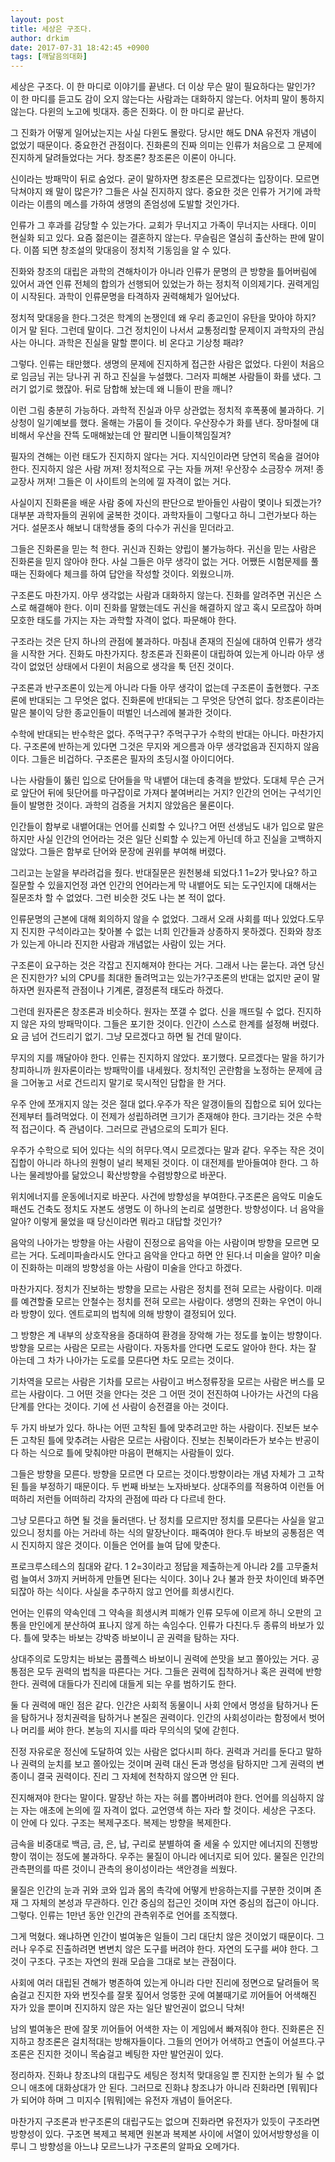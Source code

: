 ```yaml
---
layout: post
title: 세상은 구조다.
author: drkim
date: 2017-07-31 18:42:45 +0900
tags: [깨달음의대화]
---
```

세상은 구조다. 이 한 마디로 이야기를 끝낸다. 더 이상 무슨 말이 필요하다는 말인가? 이 한 마디를 듣고도 감이 오지 않는다는 사람과는 대화하지 않는다. 어차피 말이 통하지 않는다. 다윈의 노고에 빗대자. 종은 진화다. 이 한 마디로 끝난다. 

  


그 진화가 어떻게 일어났는지는 사실 다윈도 몰랐다. 당시만 해도 DNA 유전자 개념이 없었기 때문이다. 중요한건 관점이다. 진화론의 진짜 의미는 인류가 처음으로 그 문제에 진지하게 달려들었다는 거다. 창조론? 창조론은 이론이 아니다.

  


신이라는 방패막이 뒤로 숨었다. 굳이 말하자면 창조론은 모르겠다는 입장이다. 모르면 닥쳐야지 왜 말이 많은가? 그들은 사실 진지하지 않다. 중요한 것은 인류가 거기에 과학이라는 이름의 메스를 가하여 생명의 존엄성에 도발할 것인가다.

  


인류가 그 후과를 감당할 수 있는가다. 교회가 무너지고 가족이 무너지는 사태다. 이미 현실화 되고 있다. 요즘 젊은이는 결혼하지 않는다. 무슬림은 열심히 출산하는 판에 말이다. 이쯤 되면 창조설의 맞대응이 정치적 기동임을 알 수 있다.

  


진화와 창조의 대립은 과학의 견해차이가 아니라 인류가 문명의 큰 방향을 틀어버림에 있어서 과연 인류 전체의 합의가 선행되어 있었는가 하는 정치적 이의제기다. 권력게임이 시작된다. 과학이 인류문명을 타격하자 권력해체가 일어났다.

  


정치적 맞대응을 한다.그것은 학계의 논쟁인데 왜 우리 종교인이 유탄을 맞아야 하지? 이거 말 된다. 그런데 말이다. 그건 정치인이 나서서 교통정리할 문제이지 과학자의 관심사는 아니다. 과학은 진실을 말할 뿐이다. 비 온다고 기상청 패랴?

  


그렇다. 인류는 태만했다. 생명의 문제에 진지하게 접근한 사람은 없었다. 다윈이 처음으로 임금님 귀는 당나귀 귀 하고 진실을 누설했다. 그러자 피해본 사람들이 화를 냈다. 그러기 없기로 했잖아. 뒤로 담합해 놨는데 왜 니들이 판을 깨니?

  


이런 그림 충분히 가능하다. 과학적 진실과 아무 상관없는 정치적 후폭풍에 불과하다. 기상청이 일기예보를 했다. 올해는 가뭄이 들 것이다. 우산장수가 화를 낸다. 장마철에 대비해서 우산을 잔뜩 도매해놨는데 안 팔리면 니들이책임질겨?

  


필자의 견해는 이런 태도가 진지하지 않다는 거다. 지식인이라면 당연히 목숨을 걸어야 한다. 진지하지 않은 사람 꺼져! 정치적으로 구는 자들 꺼져! 우산장수 소금장수 꺼져! 종교장사 꺼져! 그들은 이 사이트의 논의에 낄 자격이 없는 거다.

  


사실이지 진화론을 배운 사람 중에 자신의 판단으로 받아들인 사람이 몇이나 되겠는가? 대부분 과학자들의 권위에 굴복한 것이다. 과학자들이 그렇다고 하니 그런가보다 하는 거다. 설문조사 해보니 대학생들 중의 다수가 귀신을 믿더라고. 

  


그들은 진화론을 믿는 척 한다. 귀신과 진화는 양립이 불가능하다. 귀신을 믿는 사람은 진화론을 믿지 않아야 한다. 사실 그들은 아무 생각이 없는 거다. 어쨌든 시험문제를 풀 때는 진화에다 체크를 하여 답안을 작성할 것이다. 외웠으니까. 

  


구조론도 마찬가지. 아무 생각없는 사람과 대화하지 않는다. 진화를 알려주면 귀신은 스스로 해결해야 한다. 이미 진화를 말했는데도 귀신을 해결하지 않고 혹시 모르잖아 하며 모호한 태도를 가지는 자는 과학할 자격이 없다. 파문해야 한다.

  


구조라는 것은 단지 하나의 관점에 불과하다. 마침내 존재의 진실에 대하여 인류가 생각을 시작한 거다. 진화도 마찬가지다. 창조론과 진화론이 대립하여 있는게 아니라 아무 생각이 없었던 상태에서 다윈이 처음으로 생각을 툭 던진 것이다. 

  


구조론과 반구조론이 있는게 아니라 다들 아무 생각이 없는데 구조론이 출현했다. 구조론에 반대되는 그 무엇은 없다. 진화론에 반대되는 그 무엇은 당연히 없다. 창조론이라는 말은 불이익 당한 종교인들이 떠벌인 너스레에 불과한 것이다.

  


수학에 반대되는 반수학은 없다. 주먹구구? 주먹구구가 수학의 반대는 아니다. 마찬가지다. 구조론에 반하는게 있다면 그것은 무지와 게으름과 아무 생각없음과 진지하지 않음이다. 그들은 비겁하다. 구조론은 필자의 초딩시절 아이디어다.

  


나는 사람들이 뚫린 입으로 단어들을 막 내뱉어 대는데 충격을 받았다. 도대체 무슨 근거로 앞단어 뒤에 뒷단어를 마구잡이로 가져다 붙여버리는 거지? 인간의 언어는 구석기인들이 발명한 것이다. 과학의 검증을 거치지 않았음은 물론이다.

  


인간들이 함부로 내뱉어대는 언어를 신뢰할 수 있나?그 어떤 선생님도 내가 입으로 말은 하지만 사실 인간의 언어라는 것은 일단 신뢰할 수 있는게 아닌데 하고 진실을 고백하지 않았다. 그들은 함부로 단어와 문장에 권위를 부여해 버렸다.

  


그리고는 눈알을 부라려겁을 줬다. 반대질문은 원천봉쇄 되었다.1 1=2가 맞나요? 하고 질문할 수 있을지언정 과연 인간의 언어라는게 막 내뱉어도 되는 도구인지에 대해서는 질문조차 할 수 없었다. 그런 비슷한 것도 나는 본 적이 없다.

  


인류문명의 근본에 대해 회의하지 않을 수 없었다. 그래서 오래 사회를 떠나 있었다.도무지 진지한 구석이라고는 찾아볼 수 없는 너희 인간들과 상종하지 못하겠다. 진화와 창조가 있는게 아니라 진지한 사람과 개념없는 사람이 있는 거다.

  


구조론이 요구하는 것은 각잡고 진지해져야 한다는 거다. 그래서 나는 묻는다. 과연 당신은 진지한가? 뇌의 CPU를 최대한 돌려먹고는 있는가?구조론의 반대는 없지만 굳이 말하자면 원자론적 관점이나 기계론, 결정론적 태도라 하겠다.

  


그런데 원자론은 창조론과 비슷하다. 원자는 쪼갤 수 없다. 신을 깨뜨릴 수 없다. 진지하지 않은 자의 방패막이다. 그들은 포기한 것이다. 인간이 스스로 한계를 설정해 버렸다. 요 금 넘어 건드리기 없기. 그냥 모르겠다고 하면 될 건데 말이다.

  


무지의 지를 깨달아야 한다. 인류는 진지하지 않았다. 포기했다. 모르겠다는 말을 하기가 창피하니까 원자론이라는 방패막이를 내세웠다. 정치적인 곤란함을 노정하는 문제에 금을 그어놓고 서로 건드리지 말기로 묵시적인 담합을 한 거다.

  


우주 안에 쪼개지지 않는 것은 절대 없다.우주가 작은 알갱이들의 집합으로 되어 있다는 전제부터 틀려먹었다. 이 전제가 성립하려면 크기가 존재해야 한다. 크기라는 것은 수학적 접근이다. 즉 관념이다. 그러므로 관념으로의 도피가 된다.

  


우주가 수학으로 되어 있다는 식의 허무다.역시 모르겠다는 말과 같다. 우주는 작은 것이 집합이 아니라 하나의 원형이 널리 복제된 것이다. 이 대전제를 받아들여야 한다. 그 하나는 물레방아를 닮았으니 확산방향을 수렴방향으로 바꾼다.

  


위치에너지를 운동에너지로 바꾼다. 사건에 방향성을 부여한다.구조론은 음악도 미술도 패션도 건축도 정치도 자본도 생명도 이 하나의 논리로 설명한다. 방향성이다. 너 음악을 알아? 이렇게 물었을 때 당신이라면 뭐라고 대답할 것인가?

  


음악의 나아가는 방향을 아는 사람이 진정으로 음악을 아는 사람이며 방향을 모르면 모르는 거다. 도레미파솔라시도 안다고 음악을 안다고 하면 안 된다.너 미술을 알아? 미술이 진화하는 미래의 방향성을 아는 사람이 미술을 안다고 하겠다.

  


마찬가지다. 정치가 진보하는 방향을 모르는 사람은 정치를 전혀 모르는 사람이다. 미래를 예견할줄 모르는 안철수는 정치를 전혀 모르는 사람이다. 생명의 진화는 우연이 아니라 방향이 있다. 엔트로피의 법칙에 의해 방향이 결정되어 있다.

  


그 방향은 계 내부의 상호작용을 증대하여 환경을 장악해 가는 정도를 높이는 방향이다. 방향을 모르는 사람은 모르는 사람이다. 자동차를 안다면 도로도 알아야 한다. 차는 잘 아는데 그 차가 나아가는 도로를 모른다면 차도 모르는 것이다.

  


기차역을 모르는 사람은 기차를 모르는 사람이고 버스정류장을 모르는 사람은 버스를 모르는 사람이다. 그 어떤 것을 안다는 것은 그 어떤 것이 전진하여 나아가는 사건의 다음 단계를 안다는 것이다. 기에 선 사람이 승전결을 아는 것이다.

  


두 가지 바보가 있다. 하나는 어떤 고착된 틀에 맞추려고만 하는 사람이다. 진보든 보수든 고착된 틀에 맞추려는 사람은 모르는 사람이다. 진보는 친북이라든가 보수는 반공이다 하는 식으로 틀에 맞춰야만 마음이 편해지는 사람들이 있다.

  


그들은 방향을 모른다. 방향을 모르면 다 모르는 것이다.방향이라는 개념 자체가 그 고착된 틀을 부정하기 때문이다. 두 번째 바보는 노자바보다. 상대주의를 적용하여 이런들 어떠하리 저런들 어떠하리 각자의 관점에 따라 다 다르네 한다.

  


그냥 모른다고 하면 될 것을 둘러댄다. 난 정치를 모르지만 정치를 모른다는 사실을 알고 있으니 정치를 아는 거라네 하는 식의 말장난이다. 패죽여야 한다.두 바보의 공통점은 역시 진지하지 않은 것이다. 이들은 언어를 늘여 답에 맞춘다.

  


프로크루스테스의 침대와 같다. 1 2=3이라고 정답을 제출하는게 아니라 2를 고무줄처럼 늘여서 3까지 커버하게 만들면 된다는 식이다. 3이나 2나 불과 한끗 차이인데 봐주면 되잖아 하는 식이다. 사실을 추구하지 않고 언어를 희생시킨다.

  


언어는 인류의 약속인데 그 약속을 희생시켜 피해가 인류 모두에 이르게 하니 오판의 고통을 만인에게 분산하여 표나지 않게 하는 속임수다. 인류가 다친다.두 종류의 바보가 있다. 틀에 맞추는 바보는 강박증 바보이니 곧 권력을 탐하는 자다.

  


상대주의로 도망치는 바보는 콤플렉스 바보이니 권력에 쓴맛을 보고 쫄아있는 거다. 공통점은 모두 권력의 법칙을 따른다는 거다. 그들은 권력에 집착하거나 혹은 권력에 반항한다. 권력에 대들다가 진리에 대들게 되는 우를 범하기도 한다.

  


둘 다 권력에 매인 점은 같다. 인간은 사회적 동물이니 사회 안에서 명성을 탐하거나 돈을 탐하거나 정치권력을 탐하거나 본질은 권력이다. 인간의 사회성이라는 함정에서 벗어나 머리를 써야 한다. 본능의 지시를 따라 무의식의 덫에 갇힌다.

  


진정 자유로운 정신에 도달하여 있는 사람은 없다시피 하다. 권력과 거리를 둔다고 말하나 권력의 눈치를 보고 쫄아있는 것이며 권력 대신 돈과 명성을 탐하지만 그게 권력의 변종이니 결국 권력이다. 진리 그 자체에 천착하지 않으면 안 된다.

  


진지해져야 한다는 말이다. 말장난 하는 자는 혀를 뽑아버려야 한다. 언어를 의심하지 않는 자는 애초에 논의에 낄 자격이 없다. 교언영색 하는 자라 할 것이다. 세상은 구조다. 이 안에 다 있다. 구조는 복제구조다. 복제는 방향을 복제한다.

  


금속을 비중대로 백금, 금, 은, 납, 구리로 분별하여 줄 세울 수 있지만 에너지의 진행방향이 꺾이는 정도에 불과하다. 우주는 물질이 아니라 에너지로 되어 있다. 물질은 인간의 관측편의를 따른 것이니 관측의 용이성이라는 색안경을 씌웠다.

  


물질은 인간의 눈과 귀와 코와 입과 몸의 촉각에 어떻게 반응하는지를 구분한 것이며 존재 그 자체의 본성과 무관하다. 인간 중심의 접근인 것이며 자연 중심의 접근이 아니다. 그렇다. 인류는 1만년 동안 인간의 관측위주로 언어를 조직했다.

  


그게 먹혔다. 왜냐하면 인간이 벌여놓은 일들이 그리 대단치 않은 것이었기 때문이다. 그러나 우주로 진출하려면 변변치 않은 도구를 버려야 한다. 자연의 도구를 써야 한다. 그것이 구조다. 구조는 자연의 원래 모습을 그대로 보는 관점이다.

  


사회에 여러 대립된 견해가 병존하여 있는게 아니라 다만 진리에 정면으로 달려들어 목숨걸고 진지한 자와 번짓수를 잘못 짚어서 엉뚱한 곳에 여불때기로 끼어들어 어색해진 자가 있을 뿐이며 진지하지 않은 자는 일단 발언권이 없으니 닥쳐!

  


남의 벌여놓은 판에 잘못 끼어들어 어색한 자는 이 게임에서 빠져줘야 한다. 진화론은 진지하고 창조론은 걸치적대는 방해자들이다. 그들의 언어가 어색하고 연출이 어설프다.구조론은 진지한 것이니 목숨걸고 베팅한 자만 발언권이 있다.

  


정리하자. 진화냐 창조냐의 대립구도 세팅은 정치적 맞대응일 뿐 진지한 논의가 될 수 없으니 애초에 대화상대가 안 된다. 그러므로 진화냐 창조냐가 아니라 진화라면 [뭐뭐]다가 되어야 하며 그 미지수 [뭐뭐]에는 유전자 개념이 들어온다.



마찬가지 구조론과 반구조론의 대립구도는 없으며 진화라면 유전자가 있듯이 구조라면 방향성이 있다. 구조면 복제고 복제면 원본과 복제본 사이에 서열이 있어서방향성을 이루니 그 방향성을 아느냐 모르느냐가 구조론의 알파요 오메가다.